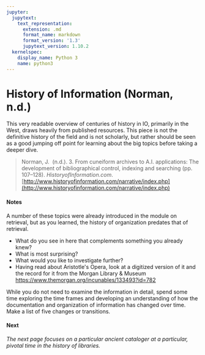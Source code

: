 ```yaml
---
jupyter:
  jupytext:
    text_representation:
      extension: .md
      format_name: markdown
      format_version: '1.3'
      jupytext_version: 1.10.2
  kernelspec:
    display_name: Python 3
    name: python3
---
```


<!-- #region id="RQMWV1_gL1pE" -->
# History of Information (Norman, n.d.)

This very readable overview of centuries of history in IO, primarily in the West, draws heavily from published resources. This piece is not the definitive history of the field and is not scholarly, but rather should be seen as a good jumping off point for learning about the big topics before taking a deeper dive.

> Norman, J.  (n.d.). 3. From cuneiform archives to A.I. applications: The development of bibliographical control, indexing and searching (pp. 107–128). _HistoryofInformation.com_. [http://www.historyofinformation.com/narrative/index.php](http://www.historyofinformation.com/narrative/index.php)

#### Notes

A number of these topics were already introduced in the module on retrieval, but as you learned, the history of organization predates that of retrieval. 

*   What do you see in here that complements something you already knew?
*   What is most surprising?
*   What would you like to investigate further?
*   Having read about Aristotle's Opera, look at a digitized version of it and the record for it from the Morgan Library & Museum 
https://www.themorgan.org/incunables/133493?id=782


While you do not need to examine the information in detail, spend some time exploring the time frames and developing an understanding of how the documentation and organization of information has changed over time. Make a list of five changes or transitions.

#### **Next**

_The next page focuses on a particular ancient cataloger at a particular, pivotal time in the history of libraries._
<!-- #endregion -->
